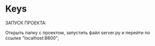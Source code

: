 # Keys
ЗАПУСК ПРОЕКТА:
	
Открыть папку с проектом, запустить файл server.py и перейти по ссылке "localhost:8800";
	
